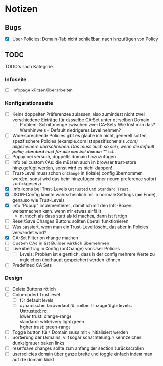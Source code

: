 # Notizen


## Bugs
- [x] User-Policies: Domain-Tab nicht schließbar, nach hinzufügen von Policy


## TODO
TODO's nach Kategorie.

### Infoseite
- [ ] Infopage kürzen/überarbeiten

### Konfigurationsseite
- [ ] Keine doppelten Präferenzen zulassen, also zumindest nicht zwei
  verschiedene Einträge für dasselbe CA-Set unter derselben Domain
  - [ ] Problem: Schnittmenge zwischen zwei CA-Sets. Wie löst man das?
    Warnhinweis + Default niedrigeres Level nehmen?
- [ ] Widersprechende Policies gibt es glaube ich nicht, generell sollten
  spezifischere Policies (example.com ist spezifischer als *.com) allgemeinere
  überschreiben. Das muss auch so sein, wenn die default policy standard trust
  für alle cas bei domain "*" ist..
- [ ] Popup bei versuch, doppelte domain hinzuzufügen
- [ ] Info bei custom CAs: die müssen auch im browser trust-store hinzugefügt
  werden, sonst wird es nicht klappen!
- [ ] Trust-Level muss schon `onChange` in (lokale) config übernommen werden,
  sonst wird das beim hinzufügen einer neuen preference sofort zurückgesetzt
- [x] Info-Icons bei Trust-Levels `Untrusted` und `Standard Trust`.
- [x] JSON-Config könnte wahrscheinlich mit in normale Settings (am Ende),
  genauso wie Trust-Levels
- [x] Info "Popup" implementieren, damit ich mit den Info-Boxen weitermachen
  kann, wenn mir etwas einfällt 
  - nurnoch als class statt als id machen, dann ist fertign
- [ ] Reset/Save Changes Buttons sollten überall funktionieren
- [ ] Was passiert, wenn man ein Trust-Level löscht, das aber in Policies
  verwendet wird?
- [x] CA-Set Filter on change machen
- [ ] Custom CAs in Set Builder wirklich übernehmen
- [ ] Live übertrag in Config (onChange) von User Policies
  - [ ] Levels: Problem ist eigentlich, dass in der config mehrere Werte zu
    mgleichen überhaupt gespcichert werden können
- [ ] Predefined CA Sets

### Design
- [ ] Delete Buttons rötlich
- [ ] Color-coded Trust level
  - [ ] für default levels
  - [ ] dynamischer farbverlauf für selber hinzugefügte levels:  
        Untrusted: rot  
        lower trust: orange-range  
        standard: white/very light green  
        higher trust: green-range
- [ ] Toggle button für `*` Domain muss mit `v` initialisiert werden
- [ ] Sortierung der Domains, vllt sogar schachtelung..?  Kennzeichen:
  dunkelgrauer balken links
- [ ] reset/save changes sollte zum anfang der section zurückscrollen
- [ ] userpolicies domain über ganze breite und toggle einfach indem man auf die
  domain klickt